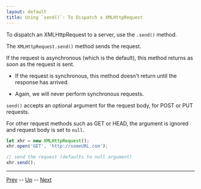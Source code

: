 ```yaml
---
layout: default
title: Using `send()`: To Dispatch a XMLHttpRequest
---
```


To dispatch an XMLHttpRequest to a server, use the `.send()` method.

The `XMLHttpRequest.send()` method sends the request. 

If the request is asynchronous (which is the default), this method returns as soon as the request is sent. 

* If the request is synchronous, this method doesn't return until the response has arrived. 

* Again, we will never perform synchronous requests.

`send()` accepts an optional argument for the request body, for POST or PUT requests. 

For other request methods such as GET or HEAD, the argument is ignored and request body is set to `null`.

```javascript
let xhr = new XMLHttpRequest();
xhr.open('GET', 'http://someURL.com');

// send the request (defaults to null argument)
xhr.send();
```

<hr>

[Prev](createAndOpenRequest.md) -- [Up](README.md) -- [Next](get-labs.md)

